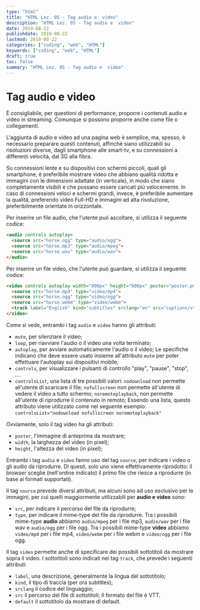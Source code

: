 ```yaml
---
type: "html"
title: "HTML Lez. 05 - Tag audio e  video"
description: "HTML Lez. 05 - Tag audio e  video"
date: 2019-08-22
publishdate: 2019-08-22
lastmod: 2019-08-22
categories: ["coding", "web", "HTML"]
keywords: ["coding", "web", "HTML"]
draft: true
toc: false
summary: "HTML Lez. 05 - Tag audio e  video"
---
```


# Tag audio e video

È consigliabile, per questioni di performance, proporre i contenuti
audio e video in streaming. Comunque si possono proporre anche come file
o collegamenti.

L'aggiunta di audio e video ad una pagina web è semplice, ma, spesso, è
necessario preparare questi contenuti, affinchè siano utilizzabili su
risoluzioni diverse, dagli smartphone alle smart-tv, e su connessioni a
differenti velocitá, dal 3G alla fibra.

Su connessioni lente e su dispositivi con schermi piccoli, quali gli
smartphone, è preferibile mostrare video che abbiano qualitá ridotta e
immagini con le dimensioni adattate (in verticale), in modo che siano
completamente visibili e che possano essere caricati piú velocemente. In
caso di connessioni veloci e schermi grandi, invece, è preferibile
aumentare la qualitá, preferendo video Full-HD e immagini ad alta
risoluzione, preferibilmente orientate in orizzontale.

Per inserire un file audio, che l'utente puó ascoltare, si utilizza il
seguente codice:

```html
<audio controls autoplay>
  <source src="horse.ogg" type="audio/ogg">
  <source src="horse.mp3" type="audio/mpeg">
  <source src="horse.wav" type="audio/wav">
</audio>
```

Per inserire un file video, che l'utente puó guardare, si utilizza il
seguente codice:

```html
<video controls autoplay width="800px" height="600px" poster="poster.png">
  <source src="horse.mp4" type="video/mp4">
  <source src="horse.ogg" type="video/ogg">
  <source src="horse.webm" type="video/webm">
  <track label="English" kind="subtitles" srclang="en" src="captions/vtt/sintel-en.vtt" default>
</video>
```

Come si vede, entrambi i tag `audio` e `video` hanno gli attributi:

- `mute`, per silenziare il video;
- `loop`, per riavviare l'audio o il video una volta terminato;
- `autoplay`, per avviare automaticamente l'audio o il video; Le
  specifiche indicano che deve essere usato insieme all'attributo
  `mute` per poter effettuare l'autoplay sui dispositivi mobile;
- `controls`, per visualizzare i pulsanti di controllo "play",
  "pause", "stop", ....
- `controlsList`, una lista di tre possibili valori: `nodownload` non
  permette all'utente di scaricare il file; `nofullscreen` non
  permette all'utente di vedere il video a tutto schermo;
  `noremoteplayback`, non permette all'utente di riprodurre il
  contenuto in remoto; Essendo una lista, questo attributo viene
  utilizzato come nel seguente esempio: `controlsList="nodownload
  nofullscreen noremoteplayback"`

Ovviamente, solo il tag video ha gli attributi:

- `poster`, l'immagine di anteprima da mostrare;
- `width`, la larghezza del video (in pixel);
- `height`, l'altezza del video (in pixel);

Entrambi i tag `audio` e `video` fanno uso del tag `source`, per
indicare i video o gli audio da riprodurre. Di questi, solo uno viene
effettivamente riprodotto: il browser sceglie (nell'ordine indicato) il
primo file che riesce a riprodurre (in base ai formati supportati).

Il tag `source` prevede diversi attributi, ma alcuni sono ad uso
esclusivo per le immagini, per cui quelli maggiormente utilizzabili per
**audio e video** sono:

- `src`, per indicare il percorso del file da riprodurre;
- `type`, per indicare il mime-type del file da riprodurre. Tra i
  possibili mime-type **audio** abbiamo `audio/mpeg` per i file mp3,
  `audio/wav` per i file wav e `audio/ogg` per i file ogg. Tra i
  possibili mime-type **video** abbiamo `video/mp4` per i file mp4,
  `video/webm` per i file webm e `video/ogg` per i file ogg.

Il tag `video` permette anche di specificare dei possibili sottotitoli
da mostrare sopra il video. I sottotitoli sono indicati nei tag `track`,
che prevede i seguenti attributi:

- `label`, una descrizione, generalmente la lingua del sottotitolo;
- `kind`, il tipo di traccia (per ora subtitles);
- `srclang` il codice del linguaggio;
- `src` il percorso del file di sottotitoli; Il formato del file è VTT.
- `default` il sottotitolo da mostrare di default.
